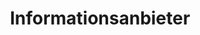 ---
title: Informationsanbieter
custom_title:
  html: PAGES.PROVIDER
  menu: PAGES.PROVIDER_MENU_TITLE
  content: PAGES.PROVIDER_CONTENT
meta:
  title: PAGES.PROVIDER_META_TITLE
  keywords: PAGES.PROVIDER_META_KEYWORDS
  description: PAGES.PROVIDER_META_DESCRIPTION
visible: true
routes:
  default: '/informationsanbieter'
---